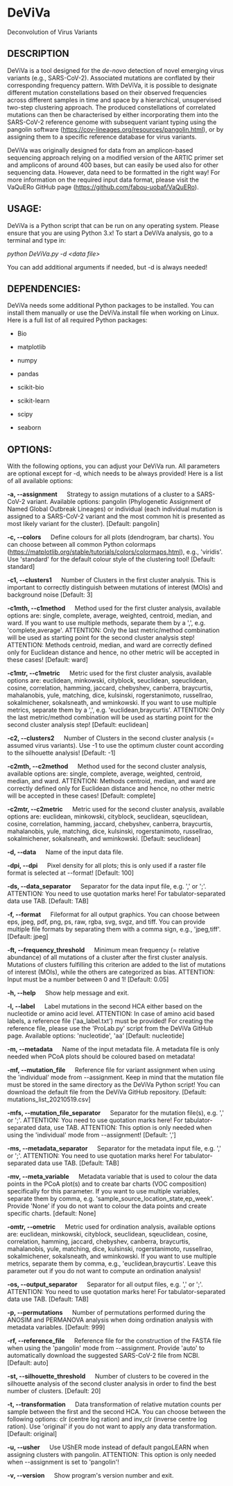 # DeViVa

Deconvolution of Virus Variants

## DESCRIPTION

DeViVa is a tool designed for the _de-novo_ detection of novel emerging virus variants (e.g., SARS-CoV-2). Associated mutations are conflated by their corresponding frequency pattern. With DeViVa, it is possible to designate different mutation constellations based on their observed frequencies across different samples in time and space by a hierarchical, unsupervised two-step clustering approach. The produced constellations of correlated mutations can then be characterised by either incorporating them into the SARS-CoV-2 reference genome with subsequent variant typing using the pangolin software (https://cov-lineages.org/resources/pangolin.html), or by assigning them to a specific reference database for virus variants.

DeViVa was originally designed for data from an amplicon-based sequencing approach relying on a modified version of the ARTIC primer set and amplicons of around 400 bases, but can easily be used also for other sequencing data. However, data need to be formatted in the right way! For more information on the required input data format, please visit the VaQuERo GitHub page (https://github.com/fabou-uobaf/VaQuERo).

## USAGE:

DeViVa is a Python script that can be run on any operating system. Please ensure that you are using Python 3.x! To start a DeViVa analysis, go to a terminal and type in:

_python DeViVa.py -d \<data file\>_

You can add additional arguments if needed, but -d is always needed!

## DEPENDENCIES:

DeViVa needs some additional Python packages to be installed. You can install them manually or use the DeViVa.install file when working on Linux. Here is a full list of all required Python packages:

* Bio

* matplotlib

* numpy

* pandas

* scikit-bio

* scikit-learn

* scipy

* seaborn

## OPTIONS:

With the following options, you can adjust your DeViVa run. All parameters are optional except for -d, which needs to be always provided! Here is a list of all available options:

__-a, --assignment__ &emsp; Strategy to assign mutations of a cluster to a SARS-CoV-2 variant. Available options: pangolin (Phylogenetic Assignment of Named Global Outbreak Lineages) or individual (each individual mutation is assigned to a SARS-CoV-2 variant and the most common hit is presented as most likely variant for the cluster). [Default: pangolin]

__-c, --colors__ &emsp; Define colours for all plots (dendrogram, bar charts). You can choose between all common Python colormaps (https://matplotlib.org/stable/tutorials/colors/colormaps.html), e.g., 'viridis'. Use 'standard' for the default colour style of the clustering tool! [Default: standard]

__-c1, --clusters1__ &emsp; Number of Clusters in the first cluster analysis. This is important to correctly distinguish between mutations of interest (MOIs) and background noise [Default: 3]

__-c1mth, --c1method__ &emsp; Method used for the first cluster analysis, available options are: single, complete, average, weighted, centroid, median, and ward. If you want to use multiple methods, separate them by a ',', e.g. 'complete,average'. ATTENTION: Only the last metric/method combination will be used as starting point for the second cluster analysis step! ATTENTION: Methods centroid, median, and ward are correctly defined only for Euclidean distance and hence, no other metric will be accepted in these cases! [Default: ward]

__-c1mtr, --c1metric__ &emsp; Metric used for the first cluster analysis, available options are: euclidean, minkowski, cityblock, seuclidean, sqeuclidean, cosine, correlation, hamming, jaccard, chebyshev, canberra, braycurtis, mahalanobis, yule, matching, dice, kulsinski, rogerstanimoto, russellrao, sokalmichener, sokalsneath, and wminkowski. If you want to use multiple metrics, separate them by a ',', e.g. 'euclidean,braycurtis'. ATTENTION: Only the last metric/method combination will be used as starting point for the second cluster analysis step! [Default: euclidean]

__-c2, --clusters2__ &emsp; Number of Clusters in the second cluster analysis (= assumed virus variants). Use -1 to use the optimum cluster count according to the silhouette analysis! [Default: -1]

__-c2mth, --c2method__ &emsp; Method used for the second cluster analysis, available options are: single, complete, average, weighted, centroid, median, and ward. ATTENTION: Methods centroid, median, and ward are correctly defined only for Euclidean distance and hence, no other metric will be accepted in these cases! [Default: complete]

__-c2mtr, --c2metric__ &emsp; Metric used for the second cluster analysis, available options are: euclidean, minkowski, cityblock, seuclidean, sqeuclidean, cosine, correlation, hamming, jaccard, chebyshev, canberra, braycurtis, mahalanobis, yule, matching, dice, kulsinski, rogerstanimoto, russellrao, sokalmichener, sokalsneath, and wminkowski. [Default: seuclidean]

__-d, --data__ &emsp; Name of the input data file.

__-dpi, --dpi__ &emsp; Pixel density for all plots; this is only used if a raster file format is selected at --format! [Default: 100]

__-ds, --data_separator__ &emsp; Separator for the data input file, e.g. ',' or ';'. ATTENTION: You need to use quotation marks here! For tabulator-separated data use TAB. [Default: TAB]

__-f, --format__ &emsp; Fileformat for all output graphics. You can choose between eps, jpeg, pdf, png, ps, raw, rgba, svg, svgz, and tiff. You can provide multiple file formats by separating them with a comma sign, e.g., 'jpeg,tiff'. [Default: jpeg]

__-ft, --frequency_threshold__ &emsp; Minimum mean frequency (= relative abundance) of all mutations of a cluster after the first cluster analysis. Mutations of clusters fulfilling this criterion are added to the list of mutations of interest (MOIs), while the others are categorized as bias. ATTENTION: Input must be a number between 0 and 1! [Default: 0.05]

__-h, --help__ &emsp; Show help message and exit.

__-l, --label__ &emsp; Label mutations in the second HCA either based on the nucleotide or amino acid level. ATTENTION: In case of amino acid based labels, a reference file ('aa_label.txt') must be provided! For creating the reference file, please use the 'ProLab.py' script from the DeViVa GitHub page. Available options: 'nucleotide', 'aa' [Default: nucleotide]

__-m, --metadata__ &emsp; Name of the input metadata file. A metadata file is only needed when PCoA plots should be coloured based on metadata!

__-mf, --mutation_file__ &emsp; Reference file for variant assignment when using the 'individual' mode from --assignment. Keep in mind that the mutation file must be stored in the same directory as the DeViVa Python script! You can download the default file from the DeViVa GitHub repository. [Default: mutations_list_20210519.csv]

__-mfs, --mutation_file_separator__ &emsp; Separator for the mutation file(s), e.g. ',' or ';'. ATTENTION: You need to use quotation marks here! For tabulator-separated data, use TAB. ATTENTION: This option is only needed when using the 'individual' mode from --assignment! [Default: ',']

__-ms, --metadata_separator__ &emsp; Separator for the metadata input file, e.g. ',' or ';'. ATTENTION: You need to use quotation marks here! For tabulator-separated data use TAB. [Default: TAB]

__-mv, --meta_variable__ &emsp; Metadata variable that is used to colour the data points in the PCoA plot(s) and to create bar charts (VOC composition) specifically for this parameter. If you want to use multiple variables, separate them by comma, e.g. 'sample_source_location_state,ep_week'. Provide 'None' if you do not want to colour the data points and create specific charts. [default: None]

__-omtr, --ometric__ &emsp; Metric used for ordination analysis, available options are: euclidean, minkowski, cityblock, seuclidean, sqeuclidean, cosine, correlation, hamming, jaccard, chebyshev, canberra, braycurtis, mahalanobis, yule, matching, dice, kulsinski, rogerstanimoto, russellrao, sokalmichener, sokalsneath, and wminkowski. If you want to use multiple metrics, separate them by comma, e.g., 'euclidean,braycurtis'. Leave this parameter out if you do not want to compute an ordination analysis!

__-os, --output_separator__ &emsp; Separator for all output files, e.g. ',' or ';'. ATTENTION: You need to use quotation marks here! For tabulator-separated data use TAB. [Default: TAB]

__-p, --permutations__ &emsp; Number of permutations performed during the ANOSIM and PERMANOVA analysis when doing ordination analysis with metadata variables. [Default: 999]

__-rf, --reference_file__ &emsp; Reference file for the construction of the FASTA file when using the 'pangolin' mode from --assignment. Provide 'auto' to automatically download the suggested SARS-CoV-2 file from NCBI. [Default: auto]

__-st, --silhouette_threshold__ &emsp; Number of clusters to be covered in the silhouette analysis of the second cluster analysis in order to find the best number of clusters. [Default: 20]

__-t, --transformation__ &emsp; Data transformation of relative mutation counts per sample between the first and the second HCA. You can choose between the following options: clr (centre log ration) and inv_clr (inverse centre log ration). Use 'original' if you do not want to apply any data transformation. [Default: original]

__-u, --usher__ &emsp; Use UShER mode instead of default pangoLEARN when assigning clusters with pangolin. ATTENTION: This option is only needed when --assignment is set to 'pangolin'!

__-v, --version__ &emsp; Show program's version number and exit.
